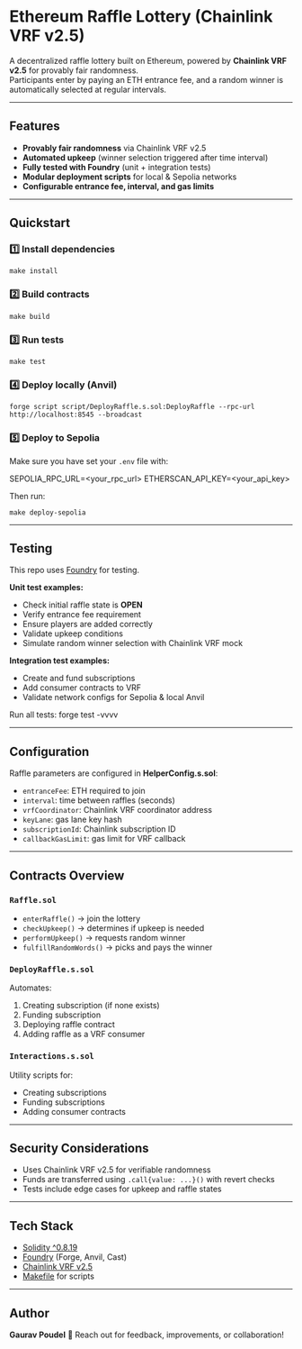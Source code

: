 # Ethereum Raffle Lottery (Chainlink VRF v2.5)

A decentralized raffle lottery built on Ethereum, powered by **Chainlink VRF v2.5** for provably fair randomness.  
Participants enter by paying an ETH entrance fee, and a random winner is automatically selected at regular intervals.

---

## Features

- **Provably fair randomness** via Chainlink VRF v2.5
- **Automated upkeep** (winner selection triggered after time interval)
- **Fully tested with Foundry** (unit + integration tests)
- **Modular deployment scripts** for local & Sepolia networks
- **Configurable entrance fee, interval, and gas limits**

---

## Quickstart

### 1️⃣ Install dependencies
```
make install
```

### 2️⃣ Build contracts
```
make build
```

### 3️⃣ Run tests
```
make test
```

### 4️⃣ Deploy locally (Anvil)
```
forge script script/DeployRaffle.s.sol:DeployRaffle --rpc-url http://localhost:8545 --broadcast
```

### 5️⃣ Deploy to Sepolia

Make sure you have set your `.env` file with:

SEPOLIA_RPC_URL=<your_rpc_url>
ETHERSCAN_API_KEY=<your_api_key>

Then run:
```
make deploy-sepolia
```

---

## Testing

This repo uses [Foundry](https://book.getfoundry.sh/) for testing.

**Unit test examples:**

- Check initial raffle state is **OPEN**
- Verify entrance fee requirement
- Ensure players are added correctly
- Validate upkeep conditions
- Simulate random winner selection with Chainlink VRF mock

**Integration test examples:**

- Create and fund subscriptions
- Add consumer contracts to VRF
- Validate network configs for Sepolia & local Anvil

Run all tests:
forge test -vvvv

---

## Configuration

Raffle parameters are configured in **HelperConfig.s.sol**:

- `entranceFee`: ETH required to join
- `interval`: time between raffles (seconds)
- `vrfCoordinator`: Chainlink VRF coordinator address
- `keyLane`: gas lane key hash
- `subscriptionId`: Chainlink subscription ID
- `callbackGasLimit`: gas limit for VRF callback

---

## Contracts Overview

### `Raffle.sol`

- `enterRaffle()` → join the lottery
- `checkUpkeep()` → determines if upkeep is needed
- `performUpkeep()` → requests random winner
- `fulfillRandomWords()` → picks and pays the winner

### `DeployRaffle.s.sol`

Automates:

1. Creating subscription (if none exists)
2. Funding subscription
3. Deploying raffle contract
4. Adding raffle as a VRF consumer

### `Interactions.s.sol`

Utility scripts for:

- Creating subscriptions
- Funding subscriptions
- Adding consumer contracts

---

## Security Considerations

- Uses Chainlink VRF v2.5 for verifiable randomness
- Funds are transferred using `.call{value: ...}()` with revert checks
- Tests include edge cases for upkeep and raffle states

---

## Tech Stack

- [Solidity ^0.8.19](https://soliditylang.org/)
- [Foundry](https://book.getfoundry.sh/) (Forge, Anvil, Cast)
- [Chainlink VRF v2.5](https://docs.chain.link/vrf/v2-5)
- [Makefile](https://www.gnu.org/software/make/) for scripts

---

## Author

**Gaurav Poudel**
📧 Reach out for feedback, improvements, or collaboration!
